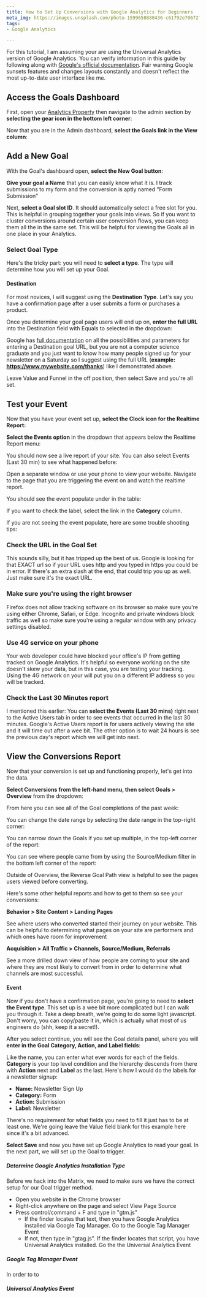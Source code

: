 ```yaml
---
title: How to Set Up Conversions with Google Analytics for Beginners
meta_img: https://images.unsplash.com/photo-1599658880436-c61792e70672?ixlib=rb-1.2.1&ixid=MnwxMjA3fDB8MHxwaG90by1wYWdlfHx8fGVufDB8fHx8&auto=format&fit=crop&w=1050&q=80
tags:
- Google Analytics

---
```

For this tutorial, I am assuming your are using the Universal Analytics version of Google Analytics. You can verify information in this guide by following along with [Google's official documentation](https://support.google.com/analytics/answer/1032415?hl=en&ref_topic=6150889#zippy=%2Cin-this-article "Google's official documentation"). Fair warning Google sunsets features and changes layouts constantly and doesn't reflect the most up-to-date user interface like me.

## Access the Goals Dashboard

First, open your [Analytics Property](https://analytics.google.com/) then navigate to the admin section by **selecting the gear icon in the bottom left corner**:

Now that you are in the Admin dashboard, **select the Goals link in the View column**:

## Add a New Goal

With the Goal's dashboard open, **select the New Goal button**:

**Give your goal a Name** that you can easily know what it is. I track submissions to my form and the conversion is aptly named "Form Submission"

Next, **select a Goal slot ID**. It should automatically select a free slot for you. This is helpful in grouping together your goals into views. So if you want to cluster conversions around certain user conversion flows, you can keep them all the in the same set. This will be helpful for viewing the Goals all in one place in your Analytics.

### Select Goal Type

Here's the tricky part: you will need to **select a type**. The type will determine how you will set up your Goal.

#### Destination

For most novices, I will suggest using the **Destination Type**. Let's say you have a confirmation page after a user submits a form or purchases a product.

Once you determine your goal page users will end up on, **enter the full URL** into the Destination field with Equals to selected in the dropdown:

Google has [full documentation](https://support.google.com/analytics/answer/1116091?hl=en#zippy=%2Cin-this-article) on all the possibilities and parameters for entering a Destination goal URL, but you are not a computer science graduate and you just want to know how many people signed up for your newsletter on a Saturday so I suggest using the full URL (**example: https://www.mywebsite.com/thanks**) like I demonstrated above.

Leave Value and Funnel in the off position, then select Save and you're all set.

## Test your Event

Now that you have your event set up, **select the Clock icon for the Realtime Report:**

**Select the Events option** in the dropdown that appears below the Realtime Report menu: 

You should now see a live report of your site. You can also select Events (Last 30 min) to see what happened before:

Open a separate window or use your phone to view your website. Navigate to the page that you are triggering the event on and watch the realtime report. 

You should see the event populate under in the table: 

If you want to check the label, select the link in the  **Category** column. 

If you are not seeing the event populate, here are some trouble shooting tips: 

### Check the URL in the Goal Set

This sounds silly, but it has tripped up the best of us. Google is looking for that EXACT url so if your URL uses http and you typed in https you could be in error. If there's an extra slash at the end, that could trip you up as well. Just make sure it's the exact URL. 

### Make sure you're using the right browser

Firefox does not allow tracking software on its browser so make sure you're using either Chrome, Safari, or Edge. Incognito and private windows block traffic as well so make sure you're using a regular window with any privacy settings disabled. 

### Use 4G service on your phone

Your web developer could have blocked your office's IP from getting tracked on Google Analytics. It's helpful so everyone working on the site doesn't skew your data, but in this case, you are testing your tracking. Using the 4G network on your will put you on a different IP address so you will be tracked. 

### Check the Last 30 Minutes report

I mentioned this earlier: You can **select the Events (Last 30 mins)** right next to the Active Users tab in order to see events that occurred in the last 30 minutes. Google's Active Users report is for users actively viewing the site and it will time out after a wee bit. The other option is to wait 24 hours is see the previous day's report which we will get into next. 

## View the Conversions Report

Now that your conversion is set up and functioning properly, let's get into the data. 

**Select Conversions from the left-hand menu, then select Goals > Overview** from the dropdown: 

From here you can see all of the Goal completions of the past week:

You can change the date range by selecting the date range in the top-right corner: 

You can narrow down the Goals if you set up multiple, in the top-left corner of the report: 

You can see where people came from by using the Source/Medium filter in the bottom left corner of the report: 

Outside of Overview, the Reverse Goal Path view is helpful to see the pages users viewed before converting. 

Here's some other helpful reports and how to get to them so see your conversions: 

**Behavior > Site Content > Landing Pages**  

See where users who converted started their journey on your website. This can be helpful to determining what pages on your site are performers and which ones have room for improvement

**Acquisition >  All Traffic > Channels, Source/Medium, Referrals**

See a more drilled down view of how people are coming to your site and where they are most likely to convert from in order to determine what channels are most successful. 

#### Event

Now if you don't have a confirmation page, you're going to need to **select the Event type**. This set up is a wee bit more complicated but I can walk you through it. Take a deep breath, we're going to do some light javascript. Don't worry, you can copy/paste it in, which is actually what most of us engineers do (shh, keep it a secret!).

After you select continue, you will see the Goal details panel, where you will **enter in the Goal Category, Action, and Label fields**:

Like the name, you can enter what ever words for each of the fields. **Category** is your top level condition and the hierarchy descends from there with **Action** next and **Label** as the last. Here's how I would do the labels for a newsletter signup:

* **Name:** Newsletter Sign Up
* **Category:** Form
* **Action:** Submission
* **Label:** Newsletter

There's no requirement for what fields you need to fill it just has to be at least one. We're going leave the Value field blank for this example here since it's a bit advanced.

**Select Save** and now you have set up Google Analytics to read your goal. In the next part, we will set up the Goal to trigger.

##### Determine Google Analytics Installation Type

Before we hack into the Matrix, we need to make sure we have the correct setup for our Goal trigger method.

* Open you website in the Chrome browser
* Right-click anywhere on the page and select View Page Source
* Press control/command + F and type in "gtm.js"
  * If the finder locates that text, then you have Google Analytics installed via Google Tag Manager. Go to the Google Tag Manager Event
  * If not, then type in "gtag.js". If the finder locates that script, you have Universal Analytics installed. Go the the Universal Analytics Event

##### Google Tag Manager Event

In order to to 

##### Universal Analytics Event